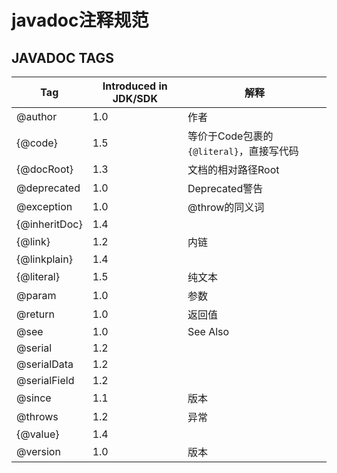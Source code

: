 # javadoc注释规范

## JAVADOC TAGS

Tag|Introduced in JDK/SDK|解释
--|--|--
@author|1.0|作者 
{@code}|1.5|等价于Code包裹的<code>{@literal}</code>，直接写代码
{@docRoot}|1.3|文档的相对路径Root
@deprecated|1.0|Deprecated警告
@exception|1.0|@throw的同义词
{@inheritDoc}|1.4|
{@link}|1.2|内链
{@linkplain}|1.4|
{@literal}|1.5|纯文本
@param|1.0|参数
@return|1.0|返回值
@see|1.0|See Also
@serial|1.2|
@serialData|1.2|
@serialField|1.2|
@since|1.1|版本
@throws|1.2|异常
{@value}|1.4|
@version|1.0|版本

